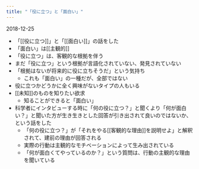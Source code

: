 ```yaml
---
title: "「役に立つ」と「面白い」"
---
```


2018-12-25
- 「[[役に立つ]]」と「[[面白い]]」の話をした
- 「面白い」は[[主観的]]
- 「役に立つ」は、客観的な根拠を伴う
- まだ「役に立つ」という根拠が言語化されていない、発見されていない
- 「根拠はないが将来的に役に立ちそうだ」という気持ち
    - これも「面白い」の一種だが、全部ではない
- 役に立つかどうかに全く興味がないタイプの人もいる
- [[未知]]のものを知りたい欲求
    - 知ることができると「面白い」
- 科学者にインタビューする時に「何の役に立つ？」と聞くより「何が面白い？」と聞いた方が生き生きとした回答が引き出されて良いのではないか、という話をした
    - 「何の役に立つ？」が「それをやる[[客観的な理由]]を説明せよ」と解釈されて、建前の理由が回答される
    - 実際の行動は主観的なモチベーションによって生み出されている
    - 「何が面白くてやっているのか？」という質問は、行動の主観的な理由を聞いている
